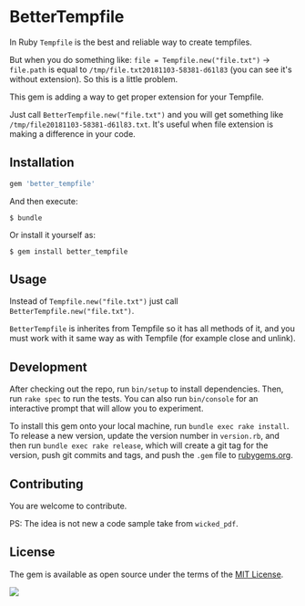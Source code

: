# BetterTempfile

In Ruby `Tempfile` is the best and reliable way to create tempfiles. 

But when you do something like: `file = Tempfile.new("file.txt")` -> `file.path` is equal to `/tmp/file.txt20181103-58381-d61l83` (you can see it's without extension). So this is a little problem.

This gem is adding a way to get proper extension for your Tempfile.

Just call `BetterTempfile.new("file.txt")` and you will get something like `/tmp/file20181103-58381-d61l83.txt`. It's useful when file extension is making a difference in your code.

## Installation

```ruby
gem 'better_tempfile'
```

And then execute:

    $ bundle

Or install it yourself as:

    $ gem install better_tempfile

## Usage

Instead of `Tempfile.new("file.txt")` just call `BetterTempfile.new("file.txt")`.

`BetterTempfile` is inherites from Tempfile so it has all methods of it, and you must work with it same way as with Tempfile (for example close and unlink).

## Development

After checking out the repo, run `bin/setup` to install dependencies. Then, run `rake spec` to run the tests. You can also run `bin/console` for an interactive prompt that will allow you to experiment.

To install this gem onto your local machine, run `bundle exec rake install`. To release a new version, update the version number in `version.rb`, and then run `bundle exec rake release`, which will create a git tag for the version, push git commits and tags, and push the `.gem` file to [rubygems.org](https://rubygems.org).

## Contributing

You are welcome to contribute.

PS: The idea is not new a code sample take from `wicked_pdf`.

## License

The gem is available as open source under the terms of the [MIT License](https://opensource.org/licenses/MIT).

[<img src="https://github.com/igorkasyanchuk/rails_time_travel/blob/main/docs/more_gems.png?raw=true"
/>](https://www.railsjazz.com/?utm_source=github&utm_medium=bottom&utm_campaign=better_tempfile)
